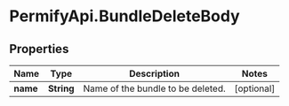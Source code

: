 # PermifyApi.BundleDeleteBody

## Properties

Name | Type | Description | Notes
------------ | ------------- | ------------- | -------------
**name** | **String** | Name of the bundle to be deleted. | [optional] 


